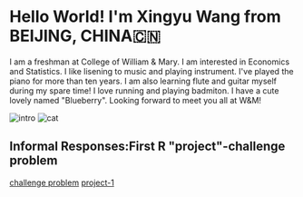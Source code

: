 # Hello World! I'm Xingyu Wang from BEIJING, CHINA🇨🇳
I am a freshman at College of William & Mary. I am interested in Economics and Statistics. I like lisening to music and playing instrument. I've played the piano for more than ten years. I am also learning flute and guitar myself during my spare time! I love running and playing badmiton. I have a cute lovely named "Blueberry". Looking forward to meet you all at W&M!

![intro](https://xingyu-wang02.github.io/DATA-100/1.PNG)
![cat](https://xingyu-wang02.github.io/DATA-100/cat.JPG)

## Informal Responses:First R "project"-challenge problem
[challenge problem](https://xingyu-wang02.github.io/DATA-100/challenge1.html)
[project-1](https://xingyu-wang02.github.io/DATA-100/project-1.html)
